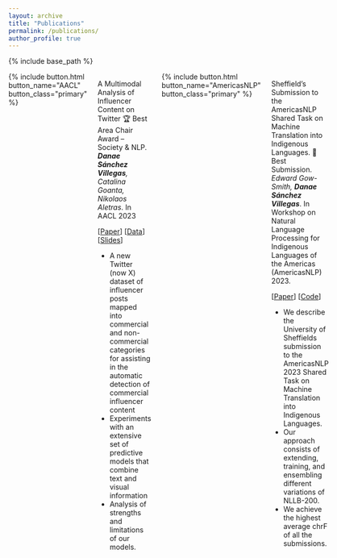 ```yaml
---
layout: archive
title: "Publications"
permalink: /publications/
author_profile: true
---
```


{% include base_path %}

<div class="columns">
 
  <div class="column-left">
    {% include button.html button_name="AACL" button_class="primary" %} 
  </div>

<div class="column-right">

  A Multimodal Analysis of Influencer Content on Twitter 🏆 Best Area Chair Award –
  Society & NLP. *__Danae Sánchez Villegas__, Catalina Goanta, Nikolaos Aletras*. In AACL 2023 
  
  [[Paper](http://www.afnlp.org/conferences/ijcnlp2023/proceedings/main-long/cdrom/pdf/2023.ijcnlp-long.15.pdf)]  [[Data](https://github.com/danaesavi/micd-influencer-content-twitter)] [[Slides](https://danaesavi.github.io/files/AACL2023-Influencers.pdf)]
  
  - A new Twitter (now X) dataset of influencer posts mapped into commercial and non-commercial categories for assisting in the automatic detection of commercial influencer content
  - Experiments with an extensive set of predictive models that combine text and visual information
  - Analysis of strengths and limitations of our models.

</div>

<div class="column-left">
  {% include button.html button_name="AmericasNLP" button_class="primary" %} 
</div>
<div class="column-right">
 
 Sheffield’s Submission to the AmericasNLP Shared Task on Machine Translation into Indigenous Languages. 🥇 Best Submission. *Edward Gow-Smith, __Danae Sánchez Villegas__*. In Workshop on Natural Language Processing for Indigenous Languages of the Americas (AmericasNLP) 2023.

 [[Paper](https://aclanthology.org/2023.americasnlp-1.21/)] [[Code](https://github.com/edwardgowsmith/americasnlp-2023-sheffield)]

- We describe the University of Sheffields submission to the AmericasNLP 2023 Shared Task on Machine Translation into Indigenous Languages.
- Our approach consists of extending, training, and ensembling different variations of NLLB-200.
- We achieve the highest average chrF of all the submissions.


<div class="column-right">
  
</div>

  

